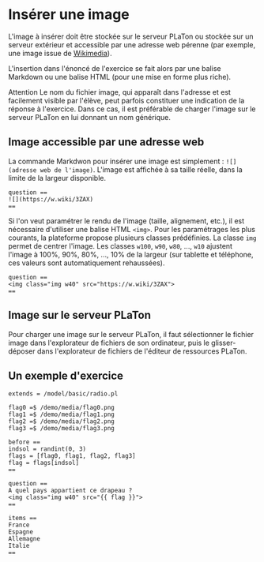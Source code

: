 # Insérer une image

L'image à insérer doit être stockée sur le serveur PLaTon ou stockée sur un serveur extérieur et accessible par une adresse web pérenne (par exemple, une image issue de [Wikimedia](https://commons.wikimedia.org)).

L'insertion dans l'énoncé de l'exercice se fait alors par une balise Markdown ou une balise HTML (pour une mise en forme plus riche).

Attention
Le nom du fichier image, qui apparaît dans l'adresse et est facilement visible par l'élève, peut parfois constituer une indication de la réponse à l'exercice. Dans ce cas, il est préférable de charger l'image sur le serveur PLaTon en lui donnant un nom générique.

## Image accessible par une adresse web

La commande Markdwon pour insérer une image est simplement : `![](adresse web de l'image)`. L'image est affichée à sa taille réelle, dans la limite de la largeur disponible.

```
question ==
![](https://w.wiki/3ZAX)
==
```

Si l'on veut paramétrer le rendu de l'image (taille, alignement, etc.), il est nécessaire d'utiliser une balise HTML `<img>`. Pour les paramétrages les plus courants, la plateforme propose plusieurs classes prédéfinies. La classe `img` permet de centrer l'image. Les classes `w100`, `w90`, `w80`, ..., `w10` ajustent l'image à 100%, 90%, 80%, ..., 10% de la largeur (sur tablette et téléphone, ces valeurs sont automatiquement rehaussées).

```
question ==
<img class="img w40" src="https://w.wiki/3ZAX">
==

```
## Image sur le serveur PLaTon

Pour charger une image sur le serveur PLaTon, il faut sélectionner le fichier image dans l'explorateur de fichiers de son ordinateur, puis le glisser-déposer dans l'explorateur de fichiers de l'éditeur de ressources PLaTon.


## Un exemple d'exercice

```
extends = /model/basic/radio.pl

flag0 =$ /demo/media/flag0.png
flag1 =$ /demo/media/flag1.png
flag2 =$ /demo/media/flag2.png
flag3 =$ /demo/media/flag3.png

before ==
indsol = randint(0, 3)
flags = [flag0, flag1, flag2, flag3]
flag = flags[indsol]
==

question ==
A quel pays appartient ce drapeau ?
<img class="img w40" src="{{ flag }}">
==

items ==
France
Espagne
Allemagne
Italie
==
```

